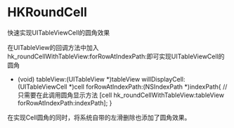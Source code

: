 # HKRoundCell
快速实现UITableViewCell的圆角效果

在UITableView的回调方法中加入hk_roundCellWithTableView:forRowAtIndexPath:即可实现UITableViewCell的圆角

- (void) tableView:(UITableView *)tableView willDisplayCell:(UITableViewCell *)cell forRowAtIndexPath:(NSIndexPath *)indexPath{
    //只需要在此调用圆角显示方法
    [cell hk_roundCellWithTableView:tableView forRowAtIndexPath:indexPath];
}

在实现Cell圆角的同时，将系统自带的左滑删除也添加了圆角效果。
